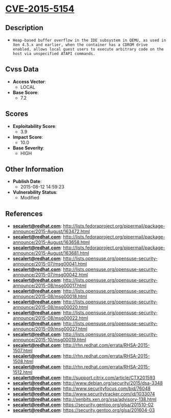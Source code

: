 
# [CVE-2015-5154](https://cve.mitre.org/cgi-bin/cvename.cgi?name=CVE-2015-5154)

## Description

- `Heap-based buffer overflow in the IDE subsystem in QEMU, as used in Xen 4.5.x and earlier, when the container has a CDROM drive enabled, allows local guest users to execute arbitrary code on the host via unspecified ATAPI commands.`

## Cvss Data

- **Access Vector**:
  - LOCAL
- **Base Score**:
  - 7.2

## Scores

- **Exploitability Score**:
  - 3.9
- **Impact Score**:
  - 10.0
- **Base Severity**:
  - HIGH

## Other Information

- **Publish Date**:
  - 2015-08-12 14:59:23
- **Vulnerability Status**:
  - Modified

## References

- **secalert@redhat.com**: http://lists.fedoraproject.org/pipermail/package-announce/2015-August/163472.html
- **secalert@redhat.com**: http://lists.fedoraproject.org/pipermail/package-announce/2015-August/163658.html
- **secalert@redhat.com**: http://lists.fedoraproject.org/pipermail/package-announce/2015-August/163681.html
- **secalert@redhat.com**: http://lists.opensuse.org/opensuse-security-announce/2015-07/msg00041.html
- **secalert@redhat.com**: http://lists.opensuse.org/opensuse-security-announce/2015-07/msg00042.html
- **secalert@redhat.com**: http://lists.opensuse.org/opensuse-security-announce/2015-08/msg00017.html
- **secalert@redhat.com**: http://lists.opensuse.org/opensuse-security-announce/2015-08/msg00018.html
- **secalert@redhat.com**: http://lists.opensuse.org/opensuse-security-announce/2015-08/msg00020.html
- **secalert@redhat.com**: http://lists.opensuse.org/opensuse-security-announce/2015-08/msg00022.html
- **secalert@redhat.com**: http://lists.opensuse.org/opensuse-security-announce/2015-09/msg00027.html
- **secalert@redhat.com**: http://lists.opensuse.org/opensuse-security-announce/2015-10/msg00019.html
- **secalert@redhat.com**: http://rhn.redhat.com/errata/RHSA-2015-1507.html
- **secalert@redhat.com**: http://rhn.redhat.com/errata/RHSA-2015-1508.html
- **secalert@redhat.com**: http://rhn.redhat.com/errata/RHSA-2015-1512.html
- **secalert@redhat.com**: http://support.citrix.com/article/CTX201593
- **secalert@redhat.com**: http://www.debian.org/security/2015/dsa-3348
- **secalert@redhat.com**: http://www.securityfocus.com/bid/76048
- **secalert@redhat.com**: http://www.securitytracker.com/id/1033074
- **secalert@redhat.com**: http://xenbits.xen.org/xsa/advisory-138.html
- **secalert@redhat.com**: https://security.gentoo.org/glsa/201510-02
- **secalert@redhat.com**: https://security.gentoo.org/glsa/201604-03
